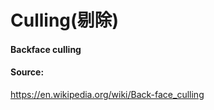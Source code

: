 # Culling(剔除)

#### Backface culling



#### Source:

https://en.wikipedia.org/wiki/Back-face_culling